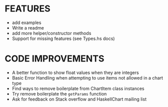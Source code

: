 FEATURES
========
* add examples
* Write a readme
* add more helper/constructor methods
* Support for missing features (see Types.hs docs)

CODE IMPROVEMENTS
=================
* A better function to show float values when they are integers
* Basic Error Handling when attempting to use items not allowed in a chart type
* Find ways to remove boilerplate from ChartItem class instances
* Try remove boilerplate the `getParams` function
* Ask for feedback on Stack overflow and HaskellChart mailing list
